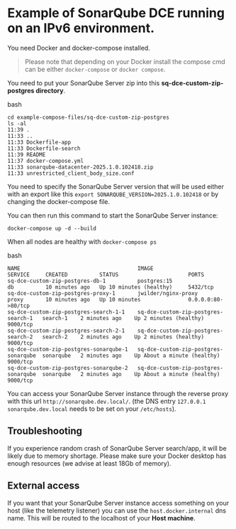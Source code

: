 # Example of SonarQube DCE running on an IPv6 environment.

You need Docker and docker-compose installed.

> Please note that depending on your Docker install the compose cmd can be either `docker-compose` or `docker compose`.

You need to put your SonarQube Server zip into this **sq-dce-custom-zip-postgres directory**.

bash
```
cd example-compose-files/sq-dce-custom-zip-postgres
ls -al
11:39 .
11:33 ..
11:33 Dockerfile-app
11:33 Dockerfile-search
11:39 README
11:37 docker-compose.yml
11:33 sonarqube-datacenter-2025.1.0.102418.zip
11:33 unrestricted_client_body_size.conf
```

You need to specify the SonarQube Server version that will be used either with an export like this `export SONARQUBE_VERSION=2025.1.0.102418` or by changing the docker-compose file.

You can then run this command to start the SonarQube Server instance:

```
docker-compose up -d --build
```

When all nodes are healthy with `docker-compose ps`

bash
```
NAME                                     IMAGE                                 SERVICE     CREATED          STATUS                      PORTS
sq-dce-custom-zip-postgres-db-1          postgres:15                           db          10 minutes ago   Up 10 minutes (healthy)     5432/tcp
sq-dce-custom-zip-postgres-proxy-1       jwilder/nginx-proxy                   proxy       10 minutes ago   Up 10 minutes               0.0.0.0:80->80/tcp
sq-dce-custom-zip-postgres-search-1-1    sq-dce-custom-zip-postgres-search-1   search-1    2 minutes ago    Up 2 minutes (healthy)      9000/tcp
sq-dce-custom-zip-postgres-search-2-1    sq-dce-custom-zip-postgres-search-2   search-2    2 minutes ago    Up 2 minutes (healthy)      9000/tcp
sq-dce-custom-zip-postgres-sonarqube-1   sq-dce-custom-zip-postgres-sonarqube  sonarqube   2 minutes ago    Up About a minute (healthy) 9000/tcp
sq-dce-custom-zip-postgres-sonarqube-2   sq-dce-custom-zip-postgres-sonarqube  sonarqube   2 minutes ago    Up About a minute (healthy) 9000/tcp
```

You can access your SonarQube Server instance through the reverse proxy with this url `http://sonarqube.dev.local/`. (the DNS entry `127.0.0.1 sonarqube.dev.local` needs to be set on your `/etc/hosts`).

## Troubleshooting

If you experience random crash of SonarQube Server search/app, it will be likely due to memory shortage. Please make sure your Docker desktop has enough resources (we advise at least 18Gb of memory).

## External access

If you want that your SonarQube Server instance access something on your host (like the telemetry listener) you can use the `host.docker.internal` dns name. This will be routed to the localhost of your **Host machine**.